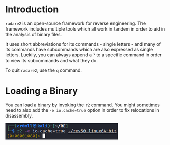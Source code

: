 # Introduction
`radare2` is an open-source framework for reverse engineering. The framework includes multiple tools which all work in tandem in order to aid in the analysis of binary files. 

It uses short abbreviations for its commands - single letters - and many of its commands have subcommands which are also expressed as single letters. Luckily, you can always append a `?` to a specific command in order to view its subcommands and what they do.

To quit `radare2`, use the `q` command.

# Loading a Binary
You can load a binary by invoking the `r2` command. You might sometimes need to also add the `-e io.cache=true` option in order to fix relocations in disassembly.

![](Resources/Images/load-binary.png)